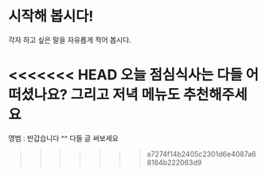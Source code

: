 # 시작해 봅시다!
각자 하고 싶은 말을 자유롭게 적어 봅시다.

<<<<<<< HEAD
오늘 점심식사는 다들 어떠셨나요? 그리고 저녁 메뉴도 추천해주세요
=======
영범 : 반갑습니다 ^^ 다들 글 써보세요
>>>>>>> a7274f14b2405c2301d6e4087a68164b222063d9
